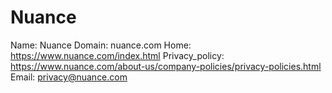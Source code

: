 
# Nuance

Name: Nuance
Domain: nuance.com
Home: https://www.nuance.com/index.html
Privacy_policy: https://www.nuance.com/about-us/company-policies/privacy-policies.html
Email: privacy@nuance.com
